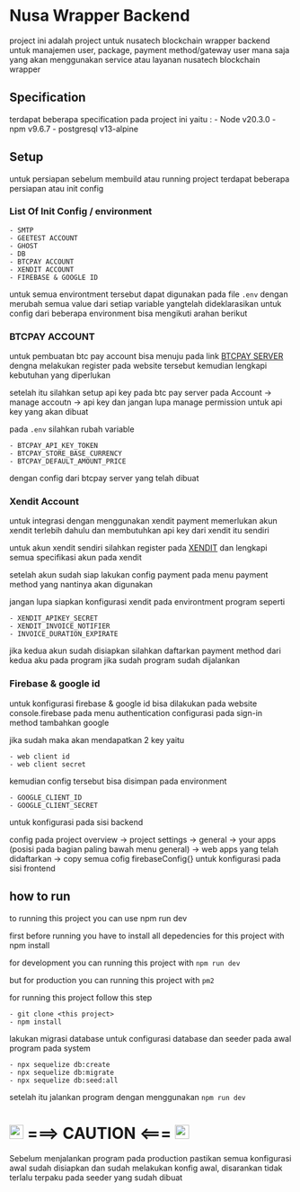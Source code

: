 # Nusa Wrapper Backend
project ini adalah project untuk nusatech blockchain wrapper backend untuk manajemen user, package, payment method/gateway user mana saja yang akan menggunakan service atau layanan nusatech blockchain wrapper

## Specification
terdapat beberapa specification pada project ini yaitu :
    - Node v20.3.0
    - npm v9.6.7
    - postgresql v13-alpine

## Setup
untuk persiapan sebelum membuild atau running project terdapat beberapa persiapan atau init config

### List Of Init Config / environment
    - SMTP
    - GEETEST ACCOUNT
    - GHOST
    - DB
    - BTCPAY ACCOUNT
    - XENDIT ACCOUNT
    - FIREBASE & GOOGLE ID

untuk semua environtment tersebut dapat digunakan pada file ```.env``` dengan merubah semua value dari setiap variable yangtelah dideklarasikan
untuk config dari beberapa environment bisa mengikuti arahan berikut

### BTCPAY ACCOUNT
untuk pembuatan btc pay account bisa menuju pada link [BTCPAY SERVER](https://btcpayserver.org/) dengna melakukan register pada website tersebut kemudian lengkapi kebutuhan yang diperlukan

setelah itu silahkan setup api key pada btc pay server pada Account -> manage accoutn -> api key dan jangan lupa manage permission untuk api key yang akan dibuat

pada ```.env``` silahkan rubah variable 

    - BTCPAY_API_KEY_TOKEN
    - BTCPAY_STORE_BASE_CURRENCY
    - BTCPAY_DEFAULT_AMOUNT_PRICE

dengan config dari btcpay server yang telah dibuat

### Xendit Account
untuk integrasi dengan menggunakan xendit payment memerlukan akun xendit terlebih dahulu dan membutuhkan api key dari xendit itu sendiri

untuk akun xendit sendiri silahkan register pada [XENDIT](https://dashboard.xendit.co/register/1) dan lengkapi semua specifikasi akun pada xendit

setelah akun sudah siap lakukan config payment pada menu payment method yang nantinya akan digunakan

jangan lupa siapkan konfigurasi xendit pada environtment program seperti

    - XENDIT_APIKEY_SECRET
    - XENDIT_INVOICE_NOTIFIER
    - INVOICE_DURATION_EXPIRATE

jika kedua akun sudah disiapkan silahkan daftarkan payment method dari kedua aku pada program jika sudah program sudah dijalankan

### Firebase & google id
untuk konfigurasi firebase & google id bisa dilakukan pada website console.firebase pada menu authentication configurasi pada sign-in method tambahkan google

jika sudah maka akan mendapatkan 2 key yaitu

    - web client id
    - web client secret

kemudian config tersebut bisa disimpan pada environment
    
    - GOOGLE_CLIENT_ID
    - GOOGLE_CLIENT_SECRET

untuk konfigurasi pada sisi backend

config pada project overview -> project settings -> general -> your apps (posisi pada bagian paling bawah menu general) -> web apps yang telah didaftarkan -> copy semua cofig firebaseConfig{} untuk konfigurasi pada sisi frontend


## how to run
to running this project you can use npm run dev

first before running you have to install all depedencies for this project with npm install

for development you can running this project with ```npm run dev```

but for production you can running this project with ```pm2```

for running this project follow this step

    - git clone <this project>
    - npm install

lakukan migrasi database untuk configurasi database dan seeder pada awal program pada system

    - npx sequelize db:create
    - npx sequelize db:migrate
    - npx sequelize db:seed:all

setelah itu jalankan program dengan menggunakan ```npm run dev```

# <img src="http://cliparts.co/cliparts/8iE/jnA/8iEjnAgaT.png?raw=true" width="25" /> ===> CAUTION <=== <img src="http://cliparts.co/cliparts/8iE/jnA/8iEjnAgaT.png?raw=true" width="25" />

Sebelum menjalankan program pada production pastikan semua konfigurasi awal sudah disiapkan dan sudah melakukan konfig awal, disarankan tidak terlalu terpaku pada seeder yang sudah dibuat